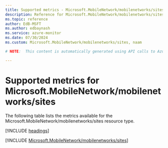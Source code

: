 ```yaml
---
title: Supported metrics - Microsoft.MobileNetwork/mobilenetworks/sites
description: Reference for Microsoft.MobileNetwork/mobilenetworks/sites metrics in Azure Monitor.
ms.topic: reference
author: EdB-MSFT
ms.author: edbaynash
ms.service: azure-monitor
ms.date: 07/30/2024
ms.custom: Microsoft.MobileNetwork/mobilenetworks/sites, naam

# NOTE:  This content is automatically generated using API calls to Azure. Any edits made on these files will be overwritten in the next run of the script. 

---
```


  
# Supported metrics for Microsoft.MobileNetwork/mobilenetworks/sites
  
The following table lists the metrics available for the Microsoft.MobileNetwork/mobilenetworks/sites resource type.  
  
  
[!INCLUDE [headings](./includes/metrics-headings.md)]  
  
 

[!INCLUDE [Microsoft.MobileNetwork/mobilenetworks/sites](./includes/microsoft-mobilenetwork-mobilenetworks-sites-metrics-include.md)]  

